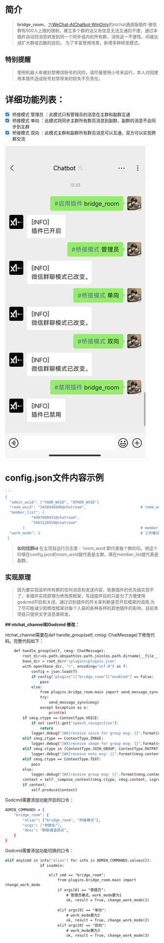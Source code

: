 # 简介

> **bridge_room**，<u>为[WeChat-AIChatbot-WinOnly](https://github.com/chazzjimel/WeChat-AIChatbot-WinOnly)</u>的ntchat通道版插件 微信群有500人上限的限制，建立多个群的话又有信息无法互通的不便，通过本插件自动将消息转发到同一个同步组内的所有群，消除这一不便性，间接达成扩大群成员数的目的。
为了丰富使用场景，新增多种转发模式。


## 特别提醒
> 使用机器人有被封禁微信账号的风险，请尽量使用小号来运行，本人对因使用本插件造成账号封禁带来的损失不负责任。

# **详细功能列表：**

- [x] 桥接模式 管理员 ：此模式只有管理员的消息在主群和副群互通
- [x] 桥接模式 单向   ：此模式将同步主群所有群员消息到副群，副群的消息不会同步到主群
- [x] 桥接模式 双向   ：此模式主群和副群所有群员消息可以互通，双方可以实现跨群交流

![1](https://github.com/Tishon1532/bridge_room/blob/main/img/1.jpg?raw=true)


>
# config.json文件内容示例
```bash
'''
{
  "admin_wxid": ["YOUR_WXID", "OTHER_WXID"]                                  # 填入上面管理员的id，可以是自己也可以是其他人(被转发者），在模式管理员时，只有这个wxid账号发的内容会自动转发
  "room_wxid": "3450948946@chatroom",                         # romm_wxid代表主群的ID
  "member_list": [
            "4497090431@chatroom",
            "3463120559@chatroom"
        ]                                                     # member_list代表副群的群id，可以是多个
  "work_mode": 1                                              # 工作模式，即1代表管理员、2代表单向、3代表双向
 }
```
>**如何找群id** 在主项目运行日志里：'room_wxid'即代表每个群的ID。把这个ID填在config.json的room_wxid就代表是主群，填在member_list就代表是副群。

## 实现原理
> 因为要实现监听所有群的任何消息和发送内容，依靠插件的优先级实现不了，本插件实现原理为修改原框架，写成插件目的只是为了方便使用godcmd开启和关闭。通过识别插件的开关来判断是否开启框架的调用,为了尽可能减少因修改框架对每个人装的各种各样的其他插件的影响，目前本项目只提供文字消息类转发。

**## ntchat_channel和Godcmd 修改：**

ntchat_channel需要在def handle_group(self, cmsg: ChatMessage)下修改代码。完整代码如下：

```bash
    def handle_group(self, cmsg: ChatMessage):
        root_dir=os.path.abspath(os.path.join(os.path.dirname(__file__),"..\.."))
        base_dir = root_dir+'\plugins\plugins.json'
        with open(base_dir, "r", encoding="utf-8") as f:
            config = json.load(f)
            if config["plugins"]["bridge_room"]["enabled"] == False:
                pass
            else:
                from plugins.bridge_room.main import send_message_synv
                try:
                    send_message_synv(cmsg)
                except Exception as e:
                    print(e)
        if cmsg.ctype == ContextType.VOICE:
            if not conf().get("speech_recognition"):
                return
            logger.debug("[WX]receive voice for group msg: {}".format(cmsg.content))
        elif cmsg.ctype == ContextType.IMAGE:
            logger.debug("[WX]receive image for group msg: {}".format(cmsg.content))
        elif cmsg.ctype in [ContextType.JOIN_GROUP, ContextType.PATPAT]:
            logger.debug("[WX]receive note msg: {}".format(cmsg.content))
        elif cmsg.ctype == ContextType.TEXT:
            pass
        else:
            logger.debug("[WX]receive group msg: {}".format(cmsg.content))
        context = self._compose_context(cmsg.ctype, cmsg.content, isgroup=True, msg=cmsg)
        if context:
            self.produce(context)
```

Godcmd需要添加功能开启的口令：
```bash
ADMIN_COMMANDS = {
    "bridge_room": {
        "alias": ["bridge_room", "桥接模式"],
        "args": ["参数名"],
        "desc": "群聊通道调试",
    }
}
```
Godcmd需要添加功能切换的口令：
```bash
elif any(cmd in info["alias"] for info in ADMIN_COMMANDS.values()):
                if isadmin:
```

                        elif cmd == "bridge_room":
                            from plugins.bridge_room.main import change_work_mode
                            if args[0] == "管理员":
                                # 管理员模式，work_mode置为1
                                ok, result = True, change_work_mode(1)

                            elif args[0] == "单向":
                                # work_mode置为2
                                ok, result = True, change_work_mode(2)
                            elif args[0] == "双向":
                                # work_mode置为3
                                ok, result = True, change_work_mode(3)
```
```
